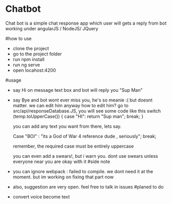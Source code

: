# Chatbot

Chat bot is a simple chat response app which user will gets a reply from bot
working under angularJS / NodeJS/ JQuery

#how to use
- clone the project
- go to the project folder
- run npm install
- run ng serve
- open locahost:4200

#usage
- say Hi on message text box and bot will reply you "Sup Man"
- say Bye and bot wont ever miss you, he's so meanie :(
    but doesnt matter. we can edit him anyway
    how to edit him?
    go to src/api/responseDatabase.JS, you will see some code like this
    switch (temp.toUpperCase()) {
        case "HI":
            return "Sup man";
            break;
    }

    you can add any text you want from there, lets say. 
    
    Case "BOI" :
        "its a God of War 4 reference dude , seriously";
        break;
    
    remember, the required case must be entirely uppercase

    you can even add a swears!, but i warn you. dont use swears unless everyone near you are okay with it
#side note
- you can ignore webpack : failed to compile. we dont need it at the moment. but im working on fixing that part now
- also, suggestion are very open. feel free to talk in issues
#planed to do
- convert voice become text
